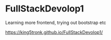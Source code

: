 # FullStackDevolop1
Learning more frontend, trying out bootstrap etc

https://king5tronk.github.io/FullStackDevolop1/
